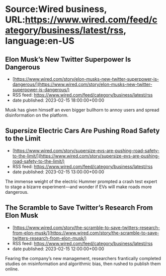 # Source:Wired business, URL:https://www.wired.com/feed/category/business/latest/rss, language:en-US

## Elon Musk’s New Twitter Superpower Is Dangerous
 - [https://www.wired.com/story/elon-musks-new-twitter-superpower-is-dangerous/](https://www.wired.com/story/elon-musks-new-twitter-superpower-is-dangerous/)
 - RSS feed: https://www.wired.com/feed/category/business/latest/rss
 - date published: 2023-02-15 18:00:00+00:00

Musk has given himself an even bigger bullhorn to annoy users and spread disinformation on the platform.

## Supersize Electric Cars Are Pushing Road Safety to the Limit
 - [https://www.wired.com/story/supersize-evs-are-pushing-road-safety-to-the-limit/](https://www.wired.com/story/supersize-evs-are-pushing-road-safety-to-the-limit/)
 - RSS feed: https://www.wired.com/feed/category/business/latest/rss
 - date published: 2023-02-15 13:00:00+00:00

The immense weight of the electric Hummer prompted a crash test expert to stage a bizarre experiment—and wonder if EVs will make roads more dangerous.

## The Scramble to Save Twitter’s Research From Elon Musk
 - [https://www.wired.com/story/the-scramble-to-save-twitters-research-from-elon-musk/](https://www.wired.com/story/the-scramble-to-save-twitters-research-from-elon-musk/)
 - RSS feed: https://www.wired.com/feed/category/business/latest/rss
 - date published: 2023-02-15 12:00:00+00:00

Fearing the company’s new management, researchers frantically completed studies on misinformation and algorithmic bias, then rushed to publish them online.

